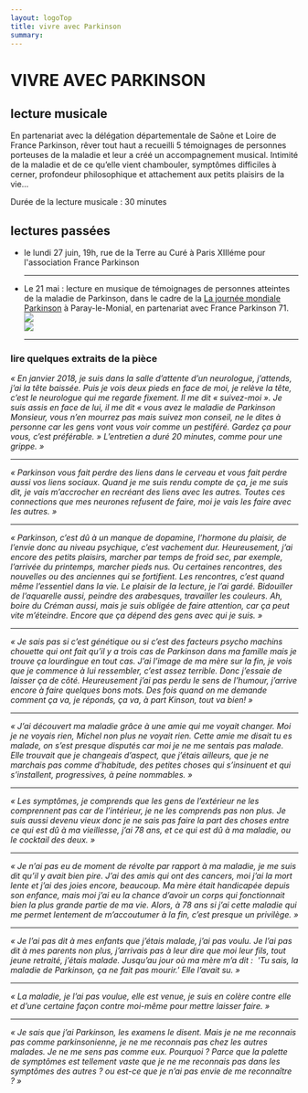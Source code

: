 ```yaml
---
layout: logoTop
title: vivre avec Parkinson
summary: 
---
```

<h1>VIVRE AVEC PARKINSON</h1>
<h2>lecture musicale</h2>

<p class="intro-text">En partenariat avec la délégation départementale de Saône et Loire de France Parkinson, <span class="rever-typog">rêver tout haut</span> a recueilli 5 témoignages de personnes porteuses de la maladie et leur a créé un accompagnement musical. 
Intimité de la maladie et de ce qu’elle vient chambouler, symptômes difficiles à cerner, profondeur philosophique et attachement aux petits plaisirs de la vie... </p>

<p class="intro-text">Durée de la lecture musicale : 30 minutes</p>
<h2>lectures passées</h2>
<ul class="past">  
    <li>le lundi 27 juin, 19h, rue de la Terre au Curé à Paris XIIIéme pour l'association France Parkinson</li>
    <hr>
    <li>Le 21 mai&nbsp;: lecture en musique de témoignages de personnes atteintes de la maladie de Parkinson, dans le cadre de la <a href="https://www.franceparkinson.fr/journee-mondiale-2020/">La journée mondiale Parkinson</a> à Paray-le-Monial, en partenariat avec France Parkinson 71.</li>
    <div class="flex-container"><div class="column"><img src="https://res.cloudinary.com/dnxcesebo/image/upload/q_auto,f_auto/v1652090498/invitation_A5_71_phihkp.jpg"></div><div class="column"><img src="https://res.cloudinary.com/dnxcesebo/image/upload/q_auto,f_auto/v1652090498/invitation_A5_71p2_ab5fe4.jpg"></div></div>
    <hr>
</ul>

<h3>
    lire quelques extraits de la pièce
  </h3>
  <cite>
«&nbsp;En janvier 2018, je suis dans la salle d’attente d’un neurologue, j’attends, j’ai la tête baissée. Puis je vois deux pieds en face de moi, je relève la tête, c’est le neurologue qui me regarde fixement. Il me dit «&nbsp;suivez-moi&nbsp;».
Je suis assis en face de lui, il me dit «&nbsp;vous avez le maladie de Parkinson Monsieur, vous n’en mourrez pas mais suivez mon conseil, ne le dites à personne car les gens vont vous voir comme un pestiféré. Gardez ça pour vous, c’est préférable.&nbsp;» L’entretien a duré 20 minutes, comme pour une grippe.&nbsp;»
<hr>
<cite>«&nbsp;Parkinson vous fait perdre des liens dans le cerveau et vous fait perdre aussi vos liens sociaux. Quand je me suis rendu compte de ça,  je me suis dit, je vais m’accrocher en recréant des liens avec les autres. Toutes ces connections que mes neurones refusent de faire, moi je vais les faire avec les autres.&nbsp;»
<hr>
<cite>«&nbsp;Parkinson, c’est dû à un manque de dopamine, l’hormone du plaisir, de l’envie donc au niveau psychique, c’est vachement dur. Heureusement, j’ai encore des petits plaisirs, marcher par temps de froid sec, par exemple, l’arrivée du printemps, marcher pieds nus. Ou certaines rencontres, des nouvelles ou des anciennes qui se fortifient. Les rencontres, c’est quand même l’essentiel dans la vie. Le plaisir de la lecture, je l’ai gardé. Bidouiller de l’aquarelle aussi, peindre des arabesques, travailler les couleurs. Ah, boire du Créman aussi, mais je suis obligée de faire attention, car ça peut vite m’éteindre. Encore que ça dépend des gens avec qui je suis.&nbsp;»
<hr>
<cite>«&nbsp;Je sais pas si c’est génétique ou si c’est des facteurs psycho machins chouette qui ont fait qu’il y a trois cas de Parkinson dans ma famille mais je trouve ça lourdingue en tout cas. J’ai l’image de ma mère sur la fin, je vois que je commence à lui ressembler,  c’est assez terrible. Donc j’essaie de laisser ça de côté. 
Heureusement j’ai pas perdu le sens de l’humour, j’arrive encore à faire quelques bons mots. Des fois quand on me demande comment ça va, je réponds, ça va, à part Kinson, tout va bien!&nbsp;»
<hr>
<cite>«&nbsp;J’ai découvert ma maladie grâce à une amie qui me voyait changer. Moi je ne voyais rien, Michel non plus ne voyait rien. Cette amie me disait tu es malade, on s’est presque disputés car moi je ne me sentais pas malade. Elle trouvait que je changeais d’aspect, que j’étais ailleurs, que je ne marchais pas comme d’habitude, des petites choses qui s’insinuent et qui s’installent, progressives, à peine nommables.&nbsp;»
<hr>
<cite>«&nbsp;Les symptômes, je comprends que les gens de l’extérieur ne les comprennent pas car de l’intérieur, je ne les comprends pas non plus. Je suis aussi devenu vieux donc je ne sais pas faire la part des choses entre ce qui est dû à ma vieillesse, j’ai 78 ans, et ce qui est dû à ma maladie, ou le cocktail des deux.&nbsp;»
<hr>
<cite>«&nbsp;Je n’ai pas eu de moment de révolte par rapport à ma maladie, je me suis dit qu’il y avait bien pire. J’ai des amis qui ont des cancers, moi j’ai la mort lente et j’ai des joies encore, beaucoup. Ma mère était handicapée depuis son enfance, mais moi j’ai eu la chance d’avoir un corps qui fonctionnait bien la plus grande partie de ma vie. Alors, à 78 ans si j’ai cette maladie qui me permet lentement de m’accoutumer à la fin, c’est presque un privilège.&nbsp;»
<hr>
<cite>«&nbsp;Je l’ai pas dit à mes enfants que j’étais malade, j’ai pas voulu. 
Je l’ai pas dit à mes parents non plus,  j’arrivais pas à leur dire que moi leur fils, tout jeune retraité, j’étais malade. Jusqu’au jour où ma mère m’a dit&nbsp;:&nbsp; 'Tu sais, la maladie de Parkinson, ça ne fait pas mourir.' Elle l’avait su.&nbsp;»
<hr>
<cite>«&nbsp;La maladie, je l’ai pas voulue, elle est venue, je suis en colère contre elle et d’une certaine façon contre moi-même pour mettre laisser faire.&nbsp;»
<hr>
<cite>«&nbsp;Je sais que j’ai Parkinson, les examens le disent. Mais je ne me reconnais pas comme parkinsonienne, je ne me reconnais pas chez les autres malades. Je ne me sens pas comme eux. Pourquoi ? Parce que la palette de symptômes est tellement vaste que je ne me reconnais pas dans les symptômes des autres ? ou est-ce que je n’ai pas envie de me reconnaître ?&nbsp;»</cite>